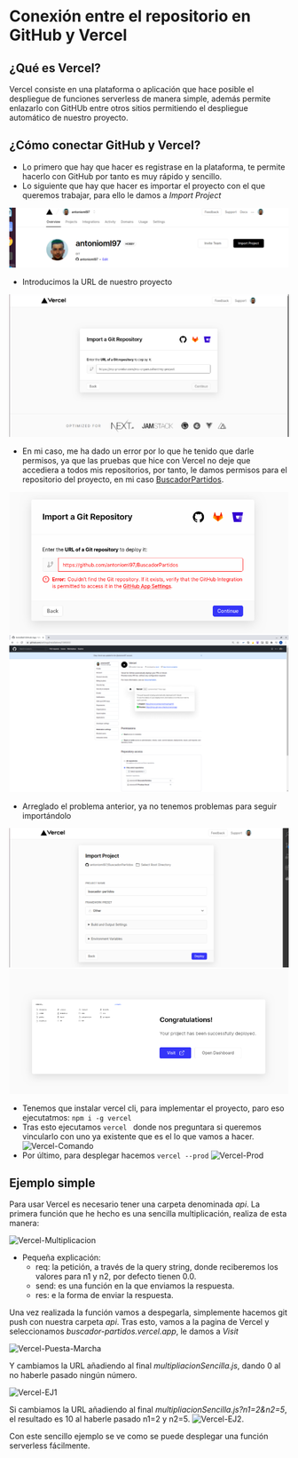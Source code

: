 # Conexión entre el repositorio en GitHub y Vercel

## ¿Qué es Vercel?
Vercel consiste en una plataforma o aplicación que hace posible el despliegue de funciones serverless de manera simple, además permite enlazarlo con GitHUb entre otros sitios permitiendo el despliegue automático de nuestro proyecto.

## ¿Cómo conectar GitHub y Vercel?
- Lo primero que hay que hacer es registrase en la plataforma, te permite hacerlo con GitHub por tanto es muy rápido y sencillo.
- Lo siguiente que hay que hacer es importar el proyecto con el que queremos trabajar, para ello le damos a *Import Project*

![Vercel-Dashboard](./img/Vercel-Dashboard.png)
- Introducimos la URL de nuestro proyecto

![Vercel-Importar-Proyecto](./img/Vercel-Importar-Proyecto.png)
- En mi caso, me ha dado un error por lo que he tenido que darle permisos, ya que las pruebas que hice con Vercel no deje que accediera a todos mis repositorios, por tanto, le damos permisos para el repositorio del proyecto, en mi caso [BuscadorPartidos](https://github.com/antonioml97/BuscadorPartidos).
                                                                                                    
![Vercel-Error](./img/Vercel-Error.png)
![Vercel-Arreglar-Repo](./img/Vercel-Arreglar-Repo.png)

- Arreglado el problema anterior, ya no tenemos problemas para seguir importándolo

![Vercel-Importar-OK](./img/Vercel-Importar-Ok.png)
![Vercel-Importado-Final](./img/Vercel-Importado-Final.png)

- Tenemos que instalar vercel cli, para implementar el proyecto, paro eso ejecutatmos: 
``` npm i -g vercel ```
- Tras esto ejecutamos ```vercel ``` donde nos preguntara si queremos vincularlo con uno ya existente que es el lo que vamos a hacer.
![Vercel-Comando](./img/Vercel-Comando.png)
- Por último, para desplegar hacemos ```vercel --prod```
![Vercel-Prod](./img/Vercel-Prod.png)

## Ejemplo simple
Para usar Vercel es necesario tener una carpeta denominada *api*. La primera función que he hecho es una sencilla multiplicación, realiza de esta manera:

![Vercel-Multiplicacion](./img/Vercel-Multiplicacion.png)
                                                                    
- Pequeña explicación:
    - req: la petición, a través de la query string, donde reciberemos los valores para n1 y n2, por defecto tienen 0.0.
    - send: es una función en la que enviamos la respuesta.
    - res: e la forma de enviar la respuesta.

Una vez realizada la función vamos a despegarla, simplemente hacemos git push con  nuestra carpeta *api*.
Tras esto, vamos a la pagina de Vercel y seleccionamos *buscador-partidos.vercel.app*, le damos a *Visit*                                                            

![Vercel-Puesta-Marcha](./img/Vercel-Puesta-Marcha.png)

Y cambiamos la URL añadiendo al final *multipliacionSencilla.js*, dando 0 al no haberle pasado ningún número.

![Vercel-EJ1](./img/Vercel-EJ1.png)

Si cambiamos la URL añadiendo al final *multipliacionSencilla.js?n1=2&n2=5*, el resultado es 10 al haberle pasado n1=2 y n2=5.
![Vercel-EJ2](./img/Vercel-EJ2.png).

Con este sencillo ejemplo se ve como se puede desplegar una función serverless fácilmente. 
